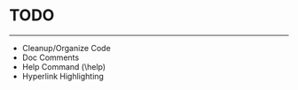 # TODO

---

- Cleanup/Organize Code
- Doc Comments
- Help Command (\help)
- Hyperlink Highlighting
